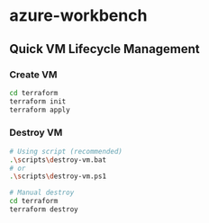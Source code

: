 # azure-workbench

## Quick VM Lifecycle Management

### Create VM
```bash
cd terraform
terraform init
terraform apply
```

### Destroy VM
```bash
# Using script (recommended)
.\scripts\destroy-vm.bat
# or
.\scripts\destroy-vm.ps1

# Manual destroy
cd terraform
terraform destroy
```
